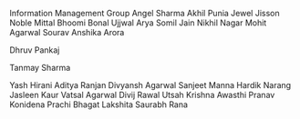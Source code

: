 Information Management Group
Angel Sharma
Akhil Punia
Jewel Jisson
Noble Mittal
Bhoomi Bonal
Ujjwal Arya
Somil Jain
Nikhil Nagar
Mohit Agarwal
Sourav
Anshika Arora

Dhruv Pankaj

Tanmay Sharma

Yash Hirani
Aditya Ranjan
Divyansh Agarwal
Sanjeet Manna
Hardik Narang
Jasleen Kaur
Vatsal Agarwal
Divij Rawal
Utsah
Krishna Awasthi
Pranav Konidena
Prachi Bhagat
Lakshita
Saurabh Rana

